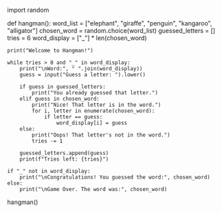 import random

def hangman():
    word_list = ["elephant", "giraffe", "penguin", "kangaroo", "alligator"]
    chosen_word = random.choice(word_list)
    guessed_letters = []
    tries = 6
    word_display = ["_"] * len(chosen_word)

    print("Welcome to Hangman!")
    
    while tries > 0 and "_" in word_display:
        print("\nWord:", " ".join(word_display))
        guess = input("Guess a letter: ").lower()

        if guess in guessed_letters:
            print("You already guessed that letter.")
        elif guess in chosen_word:
            print("Nice! That letter is in the word.")
            for i, letter in enumerate(chosen_word):
                if letter == guess:
                    word_display[i] = guess
        else:
            print("Oops! That letter's not in the word.")
            tries -= 1
        
        guessed_letters.append(guess)
        print(f"Tries left: {tries}")

    if "_" not in word_display:
        print("\nCongratulations! You guessed the word:", chosen_word)
    else:
        print("\nGame Over. The word was:", chosen_word)

hangman()

